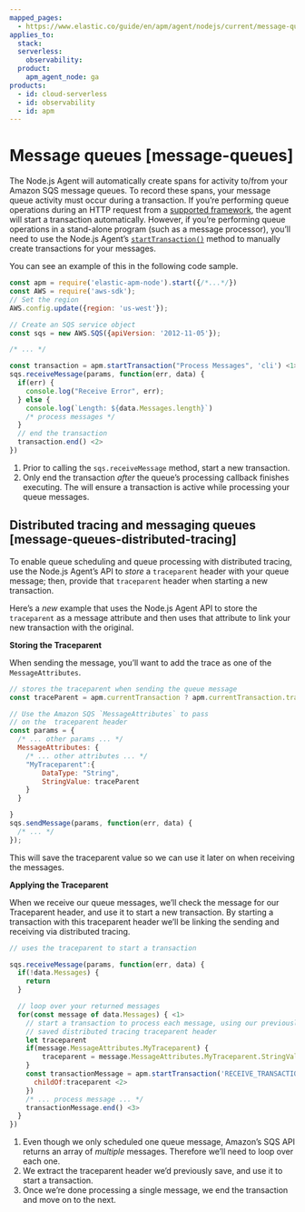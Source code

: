 ```yaml
---
mapped_pages:
  - https://www.elastic.co/guide/en/apm/agent/nodejs/current/message-queues.html
applies_to:
  stack:
  serverless:
    observability:
  product:
    apm_agent_node: ga
products:
  - id: cloud-serverless
  - id: observability
  - id: apm
---
```


# Message queues [message-queues]

The Node.js Agent will automatically create spans for activity to/from your Amazon SQS message queues.  To record these spans, your message queue activity must occur during a transaction. If you’re performing queue operations during an HTTP request from a [supported framework](/reference/supported-technologies.md#compatibility-frameworks), the agent will start a transaction automatically.  However, if you’re performing queue operations in a stand-alone program (such as a message processor), you’ll need to use the Node.js Agent’s [`startTransaction()`](/reference/agent-api.md#apm-start-transaction) method to manually create transactions for your messages.

You can see an example of this in the following code sample.

```js
const apm = require('elastic-apm-node').start({/*...*/})
const AWS = require('aws-sdk');
// Set the region
AWS.config.update({region: 'us-west'});

// Create an SQS service object
const sqs = new AWS.SQS({apiVersion: '2012-11-05'});

/* ... */

const transaction = apm.startTransaction("Process Messages", 'cli') <1>
sqs.receiveMessage(params, function(err, data) {
  if(err) {
    console.log("Receive Error", err);
  } else {
    console.log(`Length: ${data.Messages.length}`)
    /* process messages */
  }
  // end the transaction
  transaction.end() <2>
})
```

1. Prior to calling the `sqs.receiveMessage` method, start a new transaction.
2. Only end the transaction *after* the queue’s processing callback finishes executing. The will ensure a transaction is active while processing your queue messages.



## Distributed tracing and messaging queues [message-queues-distributed-tracing]

To enable queue scheduling and queue processing with distributed tracing, use the Node.js Agent’s API to *store* a `traceparent` header with your queue message; then, provide that `traceparent` header when starting a new transaction.

Here’s a *new* example that uses the Node.js Agent API to store the `traceparent` as a message attribute and then uses that attribute to link your new transaction with the original.

**Storing the Traceparent**

When sending the message, you’ll want to add the trace as one of the `MessageAttributes`.

```js
// stores the traceparent when sending the queue message
const traceParent = apm.currentTransaction ? apm.currentTransaction.traceparent : ''

// Use the Amazon SQS `MessageAttributes` to pass
// on the  traceparent header
const params = {
  /* ... other params ... */
  MessageAttributes: {
    /* ... other attributes ... */
    "MyTraceparent":{
        DataType: "String",
        StringValue: traceParent
    }
  }

}
sqs.sendMessage(params, function(err, data) {
  /* ... */
});
```

This will save the traceparent value so we can use it later on when receiving the messages.

**Applying the Traceparent**

When we receive our queue messages, we’ll check the message for our Traceparent header, and use it to start a new transaction.  By starting a transaction with this traceparent header we’ll be linking the sending and receiving via distributed tracing.

```js
// uses the traceparent to start a transaction

sqs.receiveMessage(params, function(err, data) {
  if(!data.Messages) {
    return
  }

  // loop over your returned messages
  for(const message of data.Messages) { <1>
    // start a transaction to process each message, using our previously
    // saved distributed tracing traceparent header
    let traceparent
    if(message.MessageAttributes.MyTraceparent) {
        traceparent = message.MessageAttributes.MyTraceparent.StringValue
    }
    const transactionMessage = apm.startTransaction('RECEIVE_TRANSACTION', 'cli', {
      childOf:traceparent <2>
    })
    /* ... process message ... */
    transactionMessage.end() <3>
  }
})
```

1. Even though we only scheduled one queue message, Amazon’s SQS API returns an array of  *multiple* messages.  Therefore we’ll need to loop over each one.
2. We extract the traceparent header we’d previously save, and use it to start a transaction.
3. Once we’re done processing a single message, we end the transaction and move on to the next.
